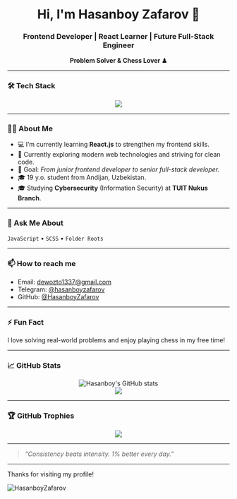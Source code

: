 <h1 align="center">Hi, I'm Hasanboy Zafarov 👋</h1>
<h3 align="center">Frontend Developer | React Learner | Future Full-Stack Engineer</h3>

<p align="center"><b>Problem Solver & Chess Lover ♟</b></p>

---

### 🛠 Tech Stack

<p>
<div align="center">
  <img src="https://skillicons.dev/icons?i=html,css,bootstrap,scss,js,react,git,bash,figma,&theme=light" />
</div>
</p>

---

### 👨‍💻 About Me

- 💻 I’m currently learning **React.js** to strengthen my frontend skills.
- 🧠 Currently exploring modern web technologies and striving for clean code.
- 🏁 Goal: *From junior frontend developer to senior full-stack developer.*
- 🎓 19 y.o. student from Andijan, Uzbekistan.
- 🎓 Studying **Cybersecurity** (Information Security) at **TUIT Nukus Branch**.

---

### 💬 Ask Me About

`JavaScript` • `SCSS` • `Folder Roots`

---

### 📫 How to reach me

- Email: [dewozto1337@gmail.com](mailto:dewozto1337@gmail.com)
- Telegram: [@hasanboyzafarov](https://t.me/hasanboyzafarov)
- GitHub: [@HasanboyZafarov](https://github.com/HasanboyZafarov)

---

### ⚡ Fun Fact
I love solving real-world problems and enjoy playing chess in my free time!

---

### 📈 GitHub Stats

<p align="center">
  <img src="https://github-readme-stats.vercel.app/api?username=HasanboyZafarov&show_icons=true&theme=radical" alt="Hasanboy's GitHub stats" />
  <br/>
  <img src="https://github-readme-stats.vercel.app/api/top-langs/?username=HasanboyZafarov&layout=compact&theme=radical" />
</p>

---

### 🏆 GitHub Trophies

<p align="center">
  <img src="https://github-profile-trophy.vercel.app/?username=HasanboyZafarov&theme=darkhub&no-frame=true&no-bg=true&margin-w=10" />
</p>

---

> _“Consistency beats intensity. 1% better every day.”_

---

Thanks for visiting my profile!

<p align="left"> <img src="https://komarev.com/ghpvc/?username=HasanboyZafarov&label=Profile%20views&color=0e75b6&style=flat" alt="HasanboyZafarov" /> </p>
